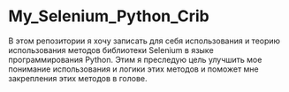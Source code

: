 # My_Selenium_Python_Crib
В этом репозитории я хочу записать для себя использования и теорию использования методов библиотеки Selenium в языке программирования Python. Этим я преследую цель улучшить мое понимание использования и логики этих методов и поможет мне закрепления этих методов в голове.
